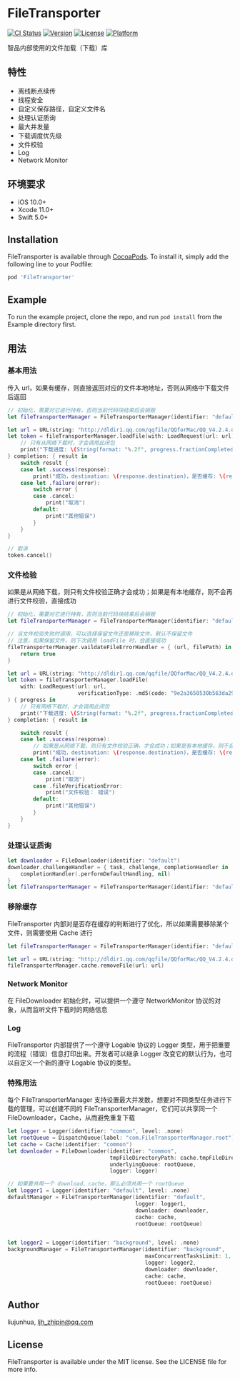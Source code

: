

# FileTransporter

[![CI Status](https://img.shields.io/travis/liujunhua/FileTransporter.svg?style=flat)](https://travis-ci.org/liujunhua/FileTransporter)
[![Version](https://img.shields.io/cocoapods/v/FileTransporter.svg?style=flat)](https://cocoapods.org/pods/FileTransporter)
[![License](https://img.shields.io/cocoapods/l/FileTransporter.svg?style=flat)](https://cocoapods.org/pods/FileTransporter)
[![Platform](https://img.shields.io/cocoapods/p/FileTransporter.svg?style=flat)](https://cocoapods.org/pods/FileTransporter)

智品内部使用的文件加载（下载）库



## 特性

- 离线断点续传
- 线程安全
- 自定义保存路径，自定义文件名
- 处理认证质询
- 最大并发量
- 下载调度优先级
- 文件校验
- Log
- Network Monitor



## 环境要求

- iOS 10.0+
- Xcode 11.0+
- Swift 5.0+



## Installation

FileTransporter is available through [CocoaPods](https://cocoapods.org). To install
it, simply add the following line to your Podfile:

```ruby
pod 'FileTransporter'
```



## Example

To run the example project, clone the repo, and run `pod install` from the Example directory first.



## 用法

### 基本用法

传入 url，如果有缓存，则直接返回对应的文件本地地址，否则从网络中下载文件后返回

```swift
// 初始化，需要对它进行持有，否则当前代码块结束后会销毁
let fileTransporterManager = FileTransporterManager(identifier: "default")

let url = URL(string: "http://dldir1.qq.com/qqfile/QQforMac/QQ_V4.2.4.dmg")!
let token = fileTransporterManager.loadFile(with: LoadRequest(url: url)) { progress in
    // 只有从网络下载时，才会调用此闭包                                                                      
    print("下载进度: \(String(format: "%.2f", progress.fractionCompleted * 100))%")
} completion: { result in
    switch result {
    case let .success(response):
        print("成功，destination: \(response.destination)，是否缓存: \(response.isCache)")
    case let .failure(error):
        switch error {
        case .cancel:
            print("取消")
        default:
            print("其他错误")
        }
    }
}

// 取消
token.cancel()
```



### 文件检验

如果是从网络下载，则只有文件校验正确才会成功；如果是有本地缓存，则不会再进行文件校验，直接成功

```swift
// 初始化，需要对它进行持有，否则当前代码块结束后会销毁
let fileTransporterManager = FileTransporterManager(identifier: "default")

// 当文件校验失败时调用，可以选择保留文件还是移除文件。默认不保留文件
// 注意，如果保留文件，则下次调用 loadFile 时，会直接成功
fileTransporterManager.vaildateFileErrorHandler = { (url, filePath) in
    return true
}

let url = URL(string: "http://dldir1.qq.com/qqfile/QQforMac/QQ_V4.2.4.dmg")!
let token = fileTransporterManager.loadFile(
    with: LoadRequest(url: url,
                      verificationType: .md5(code: "9e2a3650530b563da297c9246acaad5c"))
) { progress in
    // 只有网络下载时，才会调用此闭包
    print("下载进度: \(String(format: "%.2f", progress.fractionCompleted * 100))%")
} completion: { result in

    switch result {
    case let .success(response):
        // 如果是从网络下载，则只有文件校验正确，才会成功；如果是有本地缓存，则不会再进行文件校验，直接成功
        print("成功，destination: \(response.destination)，是否缓存: \(response.isCache)")
    case let .failure(error):
        switch error {
        case .cancel:
            print("取消")
        case .fileVerificationError:
            print("文件校验： 错误")
        default:
            print("其他错误")
        }
    }
}

```



### 处理认证质询

```swift
let downloader = FileDownloader(identifier: "default")
downloader.challengeHandler = { task, challenge, completionHandler in
    completionHandler(.performDefaultHandling, nil)
}
let fileTransporterManager = FileTransporterManager(identifier: "default")
```



### 移除缓存

FileTransporter 内部对是否存在缓存的判断进行了优化，所以如果需要移除某个文件，则需要使用 Cache 进行

```swift
let fileTransporterManager = FileTransporterManager(identifier: "default")

let url = URL(string: "http://dldir1.qq.com/qqfile/QQforMac/QQ_V4.2.4.dmg")!
fileTransporterManager.cache.removeFile(url: url)
```



### Network Monitor

在 FileDownloader 初始化时，可以提供一个遵守 NetworkMonitor 协议的对象，从而监听文件下载时的网络信息



### Log

FileTransporter 内部提供了一个遵守 Logable 协议的 Logger 类型，用于把重要的流程（错误）信息打印出来。开发者可以继承 Logger 改变它的默认行为，也可以自定义一个新的遵守 Logable 协议的类型。



### 特殊用法

每个 FileTransporterManager 支持设置最大并发数，想要对不同类型任务进行下载的管理，可以创建不同的 FileTransporterManager，它们可以共享同一个 FileDownloader，Cache，从而避免重复下载

```swift
let logger = Logger(identifier: "common", level: .none)
let rootQueue = DispatchQueue(label: "com.FileTransporterManager.root")
let cache = Cache(identifier: "common")
let downloader = FileDownloader(identifier: "common",
                                tmpFileDirectoryPath: cache.tmpFileDirectoryPath,
                                underlyingQueue: rootQueue,
                                logger: logger)

// 如果要共用一个 download、cache，那么必须共用一个 rootQueue
let logger1 = Logger(identifier: "default", level: .none)
defaultManager = FileTransporterManager(identifier: "default",
                                        logger: logger1,
                                        downloader: downloader,
                                        cache: cache,
                                        rootQueue: rootQueue)


let logger2 = Logger(identifier: "background", level: .none)
backgroundManager = FileTransporterManager(identifier: "background",
                                           maxConcurrentTasksLimit: 1,
                                           logger: logger2,
                                           downloader: downloader,
                                           cache: cache,
                                           rootQueue: rootQueue)
```



## Author

liujunhua, ljh_zhipin@qq.com

## License

FileTransporter is available under the MIT license. See the LICENSE file for more info.
